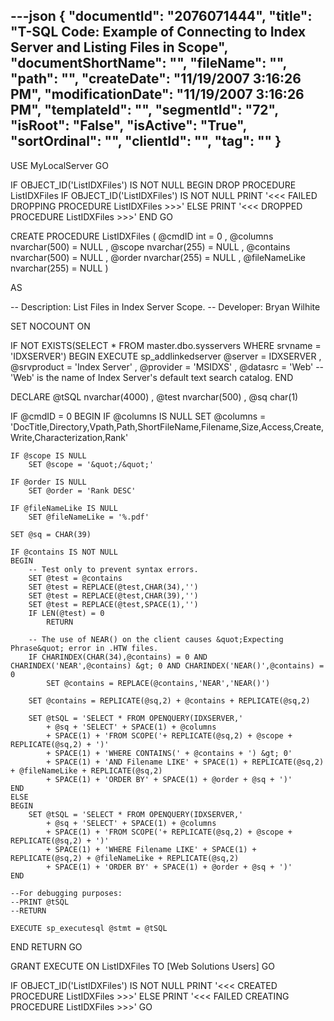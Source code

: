 ---json
{
  "documentId": "2076071444",
  "title": "T-SQL Code: Example of Connecting to Index Server and Listing Files in Scope",
  "documentShortName": "",
  "fileName": "",
  "path": "",
  "createDate": "11/19/2007 3:16:26 PM",
  "modificationDate": "11/19/2007 3:16:26 PM",
  "templateId": "",
  "segmentId": "72",
  "isRoot": "False",
  "isActive": "True",
  "sortOrdinal": "",
  "clientId": "",
  "tag": ""
}
---

USE MyLocalServer
GO

IF OBJECT_ID('ListIDXFiles') IS NOT NULL 
BEGIN 
    DROP PROCEDURE ListIDXFiles
    IF OBJECT_ID('ListIDXFiles') IS NOT NULL
        PRINT '&lt;&lt;&lt; FAILED DROPPING PROCEDURE ListIDXFiles &gt;&gt;&gt;'
    ELSE 
        PRINT '&lt;&lt;&lt; DROPPED PROCEDURE ListIDXFiles &gt;&gt;&gt;'
END
GO

CREATE PROCEDURE ListIDXFiles
    (
        @cmdID        int           = 0
    ,   @columns      nvarchar(500) = NULL
    ,   @scope        nvarchar(255) = NULL
    ,   @contains     nvarchar(500) = NULL
    ,   @order        nvarchar(255) = NULL
    ,   @fileNameLike nvarchar(255) = NULL
    )

AS

-- Description: List Files in Index Server Scope.
-- Developer: Bryan Wilhite

SET NOCOUNT ON

IF NOT EXISTS(SELECT * FROM master.dbo.sysservers WHERE srvname = 'IDXSERVER')
BEGIN
    EXECUTE sp_addlinkedserver
        @server     = IDXSERVER
    ,   @srvproduct = 'Index Server'
    ,   @provider   = 'MSIDXS'
    ,   @datasrc    = 'Web'
    --'Web' is the name of Index Server's default text search catalog.
END

DECLARE
    @tSQL nvarchar(4000)
,   @test nvarchar(500)
,   @sq   char(1)

IF @cmdID = 0
BEGIN
    IF @columns IS NULL
        SET @columns = 'DocTitle,Directory,Vpath,Path,ShortFileName,Filename,Size,Access,Create,Write,Characterization,Rank'

    IF @scope IS NULL
        SET @scope = '&quot;/&quot;'

    IF @order IS NULL
        SET @order = 'Rank DESC'

    IF @fileNameLike IS NULL
        SET @fileNameLike = '%.pdf'

    SET @sq = CHAR(39)

    IF @contains IS NOT NULL
    BEGIN
        -- Test only to prevent syntax errors.
        SET @test = @contains
        SET @test = REPLACE(@test,CHAR(34),'')
        SET @test = REPLACE(@test,CHAR(39),'')
        SET @test = REPLACE(@test,SPACE(1),'')
        IF LEN(@test) = 0
            RETURN

        -- The use of NEAR() on the client causes &quot;Expecting Phrase&quot; error in .HTW files.
        IF CHARINDEX(CHAR(34),@contains) = 0 AND CHARINDEX('NEAR',@contains) &gt; 0 AND CHARINDEX('NEAR()',@contains) = 0
            SET @contains = REPLACE(@contains,'NEAR','NEAR()')

        SET @contains = REPLICATE(@sq,2) + @contains + REPLICATE(@sq,2)

        SET @tSQL = 'SELECT * FROM OPENQUERY(IDXSERVER,'
            + @sq + 'SELECT' + SPACE(1) + @columns
            + SPACE(1) + 'FROM SCOPE('+ REPLICATE(@sq,2) + @scope + REPLICATE(@sq,2) + ')'
            + SPACE(1) + 'WHERE CONTAINS(' + @contains + ') &gt; 0'
            + SPACE(1) + 'AND Filename LIKE' + SPACE(1) + REPLICATE(@sq,2) + @fileNameLike + REPLICATE(@sq,2)
            + SPACE(1) + 'ORDER BY' + SPACE(1) + @order + @sq + ')'
    END
    ELSE
    BEGIN
        SET @tSQL = 'SELECT * FROM OPENQUERY(IDXSERVER,'
            + @sq + 'SELECT' + SPACE(1) + @columns
            + SPACE(1) + 'FROM SCOPE('+ REPLICATE(@sq,2) + @scope + REPLICATE(@sq,2) + ')'
            + SPACE(1) + 'WHERE Filename LIKE' + SPACE(1) + REPLICATE(@sq,2) + @fileNameLike + REPLICATE(@sq,2)
            + SPACE(1) + 'ORDER BY' + SPACE(1) + @order + @sq + ')'
    END

    --For debugging purposes:
    --PRINT @tSQL
    --RETURN

    EXECUTE sp_executesql @stmt = @tSQL
END
RETURN
GO

GRANT EXECUTE ON ListIDXFiles TO [Web Solutions Users]
GO

IF OBJECT_ID('ListIDXFiles') IS NOT NULL 
    PRINT '&lt;&lt;&lt; CREATED PROCEDURE ListIDXFiles &gt;&gt;&gt;' 
ELSE 
    PRINT '&lt;&lt;&lt; FAILED CREATING PROCEDURE ListIDXFiles &gt;&gt;&gt;' 
GO
